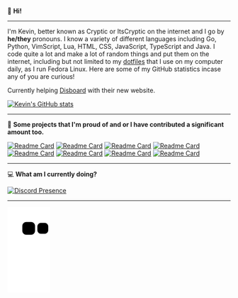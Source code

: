 👋 **Hi!**

---

I'm Kevin, better known as Cryptic or ItsCryptic on the internet and I go by **he/they** pronouns. I know a variety of different languages including Go, Python, VimScript, Lua, HTML, CSS, JavaScript, TypeScript and Java. I code quite a lot and make a lot of random things and put them on the internet, including but not limited to my [dotfiles](https://github.com/ItsCryptic/dotfiles) that I use on my computer daily, as I run Fedora Linux. Here are some of my GitHub statistics incase any of you are curious!

Currently helping [Disboard](https://disboard.org) with their new website.

[![Kevin's GitHub stats](https://github-readme-stats.vercel.app/api?username=ItsCryptic&theme=dracula&show_icons=true&count_privat=true)](https://github.com/ItsCryptic/)

---
📍 **Some projects that I'm proud of and or I have contributed a significant amount too.**

[![Readme Card](https://github-readme-stats.vercel.app/api/pin/?username=ItsCryptic&repo=dotfiles&theme=dracula)](https://github.com/ItsCryptic/dotfiles)
[![Readme Card](https://github-readme-stats.vercel.app/api/pin/?username=ItsCryptic&repo=portfolio&theme=dracula)](https://github.com/ItsCryptic/Portfolio)
[![Readme Card](https://github-readme-stats.vercel.app/api/pin/?username=ItsCryptic&repo=scripts&theme=dracula)](https://github.com/ItsCryptic/scripts)
[![Readme Card](https://github-readme-stats.vercel.app/api/pin/?username=VibeMarket&repo=VibeUtils&theme=dracula)](https://github.com/VibeMarket/VibeUtils)
[![Readme Card](https://github-readme-stats.vercel.app/api/pin/?username=ItsCryptic&repo=Universe&theme=dracula)](https://github.com/ItsCryptic/Universe)
[![Readme Card](https://github-readme-stats.vercel.app/api/pin/?username=ItsCryptic&repo=password-generator&theme=dracula)](https://github.com/ItsCryptic/password-generator)
[![Readme Card](https://github-readme-stats.vercel.app/api/pin/?username=ItsCryptic&repo=httpserver&theme=dracula)](https://github.com/ItsCryptic/httpserver)
[![Readme Card](https://github-readme-stats.vercel.app/api/pin/?username=ItsCryptic&repo=simple-coming-soon&theme=dracula)](https://github.com/ItsCryptic/simple-coming-soon)


---

💻 **What am I currently doing?**

[![Discord Presence](https://lanyard-profile-readme.vercel.app/api/202556225160871936)](https://dsc.bio/cryptic)

---

[![Commit Snake](https://github.com/ItsCryptic/ItsCryptic/blob/output/github-contribution-grid-snake.svg)](https://github.com/ItsCryptic)
